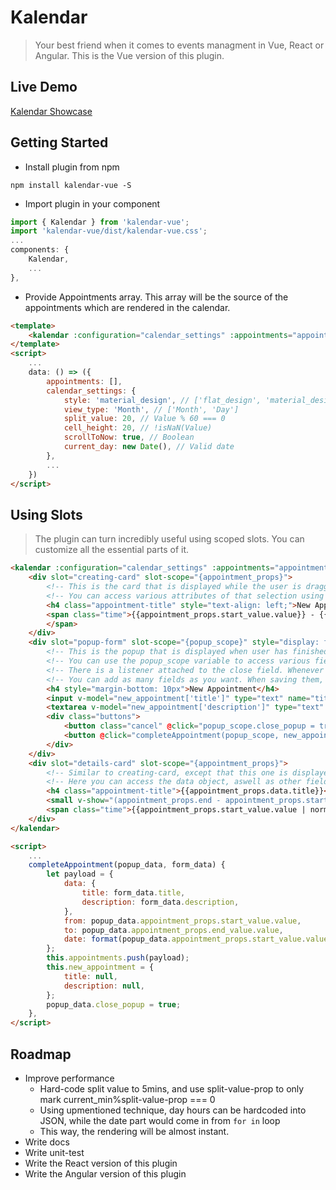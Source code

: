 # Kalendar
> Your best friend when it comes to events managment in Vue, React or Angular.
> This is the Vue version of this plugin.

## Live Demo
[Kalendar Showcase](http://kalendar.altinselimi.com/)

## Getting Started
- Install plugin from npm
```
npm install kalendar-vue -S
```
- Import plugin in your component
```js
import { Kalendar } from 'kalendar-vue';
import 'kalendar-vue/dist/kalendar-vue.css';
...
components: {
	Kalendar,
	...
},
```
- Provide Appointments array. This array will be the source of the appointments which are rendered in the calendar.
```html
<template>
	<kalendar :configuration="calendar_settings" :appointments="appointments"/>
</template>
<script>
	...
	data: () => ({
		appointments: [],
		calendar_settings: {
			style: 'material_design', // ['flat_design', 'material_design']
			view_type: 'Month', // ['Month', 'Day']
			split_value: 20, // Value % 60 === 0
			cell_height: 20, // !isNaN(Value)
			scrollToNow: true, // Boolean
			current_day: new Date(), // Valid date
		},
		...
	})
</script>
```

## Using Slots

> The plugin can turn incredibly useful using scoped slots. You can customize all the essential parts of it.


```html
<kalendar :configuration="calendar_settings" :appointments="appointments" class="generate-shadow">
	<div slot="creating-card" slot-scope="{appointment_props}">
		<!-- This is the card that is displayed while the user is dragging mouse on cells -->
		<!-- You can access various attributes of that selection using the slot scope appointment_props. It contains fields like: start_value, end_value and status. -->
		<h4 class="appointment-title" style="text-align: left;">New Appointment</h4>
		<span class="time">{{appointment_props.start_value.value}} - {{appointment_props.end_value.value}}
		</span>
	</div>
	<div slot="popup-form" slot-scope="{popup_scope}" style="display: flex; flex-direction: column;">
		<!-- This is the popup that is displayed when user has finished dragging(selecting) appointment start and end values. -->
		<!-- You can use the popup_scope variable to access various fields, such as: appointment_data (similar to appointment_props) and close. -->
		<!-- There is a listener attached to the close field. Whenever it gets a false value, the popup closes. -->
		<!-- You can add as many fields as you want. When saving them, make sure to insert them in the data field of the payload for appointments array. In that way you can access them even in the *details-card* slot.-->
		<h4 style="margin-bottom: 10px">New Appointment</h4>
		<input v-model="new_appointment['title']" type="text" name="title" placeholder="Title">
		<textarea v-model="new_appointment['description']" type="text" name="description" placeholder="Description" rows="2"></textarea>
		<div class="buttons">
			<button class="cancel" @click="popup_scope.close_popup = true">Cancel</button>
			<button @click="completeAppointment(popup_scope, new_appointment)">Save</button>
		</div>
	</div>
	<div slot="details-card" slot-scope="{appointment_props}">
		<!-- Similar to creating-card, except that this one is displayed for existing appointments. -->
		<!-- Here you can access the data object, aswell as other fields. Data field is where you save the values from the popup form, which are then accessible here. -->
		<h4 class="appointment-title">{{appointment_props.data.title}}</h4>
		<small v-show="(appointment_props.end - appointment_props.start) > 2">{{appointment_props.data.description}}</small>
		<span class="time">{{appointment_props.start_value.value | normalizeDate('hh:mm A')}} - {{appointment_props.end_value.value | normalizeDate('hh:mm A')}}</span>
	</div>
</kalendar>

<script>
	...
	completeAppointment(popup_data, form_data) {
		let payload = {
			data: {
				title: form_data.title,
				description: form_data.description,
			},
			from: popup_data.appointment_props.start_value.value,
			to: popup_data.appointment_props.end_value.value,
			date: format(popup_data.appointment_props.start_value.value, 'YYYY-MM-DD'),
		};
		this.appointments.push(payload);
		this.new_appointment = {
			title: null,
			description: null,
		};
		popup_data.close_popup = true;
	},
</script>
```
## Roadmap
- Improve performance
	* Hard-code split value to 5mins, and use split-value-prop to only mark current_min%split-value-prop === 0
	* Using upmentioned technique, day hours can be hardcoded into JSON, while the date part would come in from `for in` loop
	* This way, the rendering will be almost instant.
- Write docs
- Write unit-test
- Write the React version of this plugin
- Write the Angular version of this plugin
